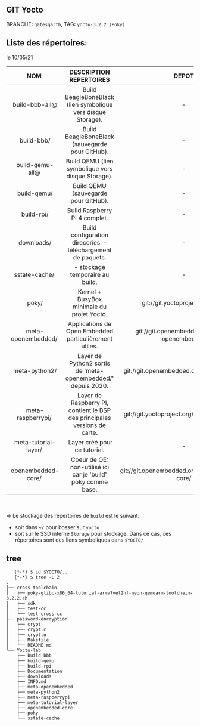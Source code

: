 
## GIT Yocto

BRANCHE:        `gatesgarth`,
TAG:            `yocto-3.2.2 (Poky)`.

## Liste des répertoires:
le 10/05/21

| NOM |  DESCRIPTION REPERTOIRES | DEPOT |
|:---:|:------------------------:|:-----:|
| build-bbb-all@ | Build BeagleBoneBlack (lien symbolique vers disque Storage). | - |
| build-bbb/ | Build BeagleBoneBlack (sauvegarde pour GitHub). | - |
| build-qemu-all@ | Build QEMU (lien symbolique vers disque Storage). | - |
| build-qemu/ | Build QEMU (sauvegarde pour GitHub). | - |
| build-rpi/ | Build Raspberry PI 4 complet. | - |
| downloads/ | Build configuration direcories:   - téléchargement de paquets. | - |
sstate-cache/ | - stockage temporaire au build. | - |
| poky/                   | Kernel + BusyBox minimale du projet Yocto. | git://git.yoctoproject.org/poky |
| meta-openembedded/ | Applications de Open Embedded particulièrement utiles. | git://git.openembedded.org/meta-openembedded |
| meta-python2/ | Layer de Python2 sortis de 'meta-openembedded/' depuis 2020. | git://git.openembedded.org/meta-python2 |
| meta-raspberrypi/ | Layer de Raspberry PI, contient le BSP des principales versions de carte. | git://git.yoctoproject.org/meta-raspberrypi |
| meta-tutorial-layer/ | Layer créé pour ce tutoriel. | - |
| openembedded-core/ | Coeur de OE: non-utilisé ici car je 'build' poky comme base. |   git://git.openembedded.org/openembedded-core/ |

</br>

=> Le stockage des répertoires de `build` est le suivant:

+ soit dans `~/` pour bosser sur `yocto`
+ soit sur le SSD interne `Storage` pour stockage. Dans ce cas, ces répertoires sont des liens symboliques dans `$YOCTO/`

## tree

```
   {*-*} $ cd $YOCTO/..
   {*-*} $ tree -L 2
.
├── cross-toolchain
│   ├── poky-glibc-x86_64-tutorial-armv7vet2hf-neon-qemuarm-toolchain-3.2.2.sh
│   ├── sdk
│   ├── test-cc
│   └── test-cross-cc
├── password-encryption
│   ├── crypt
│   ├── crypt.c
│   ├── crypt.o
│   ├── Makefile
│   └── README.md
└── Yocto-lab
    ├── build-bbb
    ├── build-qemu
    ├── build-rpi
    ├── Documentation
    ├── downloads
    ├── INFO.md
    ├── meta-openembedded
    ├── meta-python2
    ├── meta-raspberrypi
    ├── meta-tutorial-layer
    ├── openembedded-core
    ├── poky
    └── sstate-cache
```
